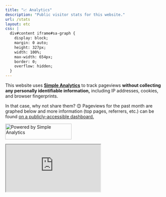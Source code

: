 ```yaml
---
title: "📈 Analytics"
description: "Public visitor stats for this website."
url: /stats
layout: etc
css: |
  div#content iframe#sa-graph {
    display: block;
    margin: 0 auto;
    height: 327px;
    width: 100%;
    max-width: 654px;
    border: 0;
    overflow: hidden;
  }
---
```


This website uses [**Simple Analytics**](https://simpleanalytics.com/?ref=jarv.is) to track pageviews **without collecting any personally identifiable information,** including IP addresses, cookies, and browser fingerprints.

In that case, why not share them? 😊 Pageviews for the past month are graphed below and more information (top pages, referrers, etc.) can be found [on a publicly-accessible dashboard.](https://simpleanalytics.com/jarv.is?utm_source=jarv.is&utm_content=badge)

<!-- markdownlint-disable MD033 -->
<p class="center"><a class="no-underline" href="https://simpleanalytics.com/jarv.is?utm_source=jarv.is&amp;utm_content=badge" target="_blank" rel="noopener"><img src="https://simpleanalyticsbadge.com/jarv.is?counter=true" width="210" height="50" alt="Powered by Simple Analytics" referrerpolicy="no-referrer" crossorigin="anonymous"></a></p>

<iframe id="sa-graph" src="https://simpleanalytics.com/jarv.is?color=FF4F64&amp;embed=true" scrolling="no" title="Simple Analytics graph"></iframe>
<!-- markdownlint-enable MD033 -->
